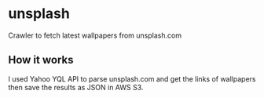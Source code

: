# unsplash
Crawler to fetch latest wallpapers from unsplash.com

## How it works

I used Yahoo YQL API to parse unsplash.com and get the links of wallpapers then save the results as JSON in AWS S3.

